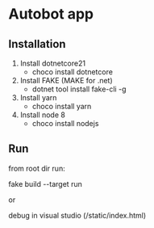 # Autobot app

## Installation

1. Install dotnetcore21
    - choco install dotnetcore
2. Install FAKE (MAKE for .net)
    - dotnet tool install fake-cli -g
3. Install yarn
    - choco install yarn
4. Install node 8
    - choco install nodejs

## Run

from root dir run:

fake build --target run

or

debug in visual studio (/static/index.html)